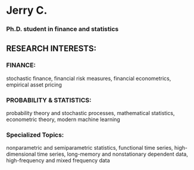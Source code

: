 # Jerry C.
### Ph.D. student in finance and statistics

## RESEARCH INTERESTS: 
### FINANCE: 
stochastic finance, financial risk measures, financial econometrics, empirical asset pricing
### PROBABILITY & STATISTICS:
probability theory and stochastic processes, mathematical statistics, econometric theory, modern machine learning
### Specialized Topics: 
nonparametric and semiparametric statistics, functional time series, high-dimensional time series, long-memory and nonstationary dependent data, high-frequency and mixed frequency data
  
